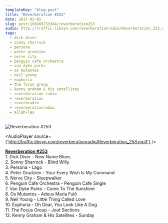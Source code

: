 ```yaml
---
templateKey: "blog-post"
title: "Reverberation #253"
date: 2017-02-01
slug: post/156669753384/reverberation253
audio: http://traffic.libsyn.com/reverberationradio/Reverberation_253.mp3
tags:
  - dick diver
  - sonny sharrock
  - persona
  - peter grudzien
  - nerve city
  - penguin cafe orchestra
  - van dyke parks
  - os mutantes
  - neil young
  - euphoria
  - the focus group
  - kenny graham & his satellites
  - reverberation radio
  - reverberation
  - reverbradio
  - reverberationradio
  - allah-las
---
```


![Reverberation #253](../images/cd7e8c766d3791b5152f7134b4853fa26c1141f48c0397754ba104ebd2121dbf.jpg)

<AudioPlayer source={'http://traffic.libsyn.com/reverberationradio/Reverberation_253.mp3'} />

<p><b><a href="http://traffic.libsyn.com/reverberationradio/Reverberation_253.mp3">Reverberation #253</a><br /></b>1. Dick Diver - New Name Blues<br />2. Sonny Sharrock - Blind Willy<br />3. Persona - Lago<br />4. Peter Grudzien - Your Every Wish Is My Command<br />5. Nerve City - Sleepwalker<br />6. Penguin Cafe Orchestra - Penguin Cafe Single<br />7. Van Dyke Parks - Come To The Sunshine<br />8. Os Mutantes - Adeus Maria Ful&ocirc;<br />9. Neil Young - Little Thing Called Love<br />10. Euphoria - Oh Dear, You Look Like A Dog<br />11. The Focus Group - Jout Sections<br />12. Kenny Graham &amp; His Satellites - Sunday</p>
